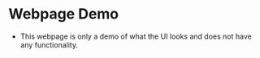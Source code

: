 # Webpage Demo

- This webpage is only a demo of what the UI looks and does not have any functionality.